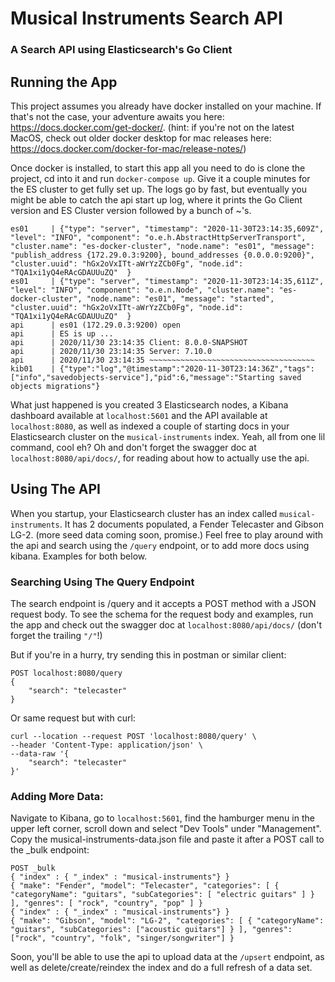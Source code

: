 # Musical Instruments Search API
### A Search API using Elasticsearch's Go Client


## Running the App
This project assumes you already have docker installed on your machine. If that's not the case, your adventure awaits you here: https://docs.docker.com/get-docker/. (hint: if you're not on the latest MacOS, check out older docker desktop for mac releases here: https://docs.docker.com/docker-for-mac/release-notes/)

Once docker is installed, to start this app all you need to do is clone the project, cd into it and run `docker-compose up`. Give it a couple minutes for the ES cluster to get fully set up. The logs go by fast, but eventually you might be able to catch the api start up log, where it prints the Go Client version and ES Cluster version followed by a bunch of ~'s.
```
es01     | {"type": "server", "timestamp": "2020-11-30T23:14:35,609Z", "level": "INFO", "component": "o.e.h.AbstractHttpServerTransport", "cluster.name": "es-docker-cluster", "node.name": "es01", "message": "publish_address {172.29.0.3:9200}, bound_addresses {0.0.0.0:9200}", "cluster.uuid": "hGx2oVxITt-aWrYzZCb0Fg", "node.id": "TQA1xi1yQ4eRAcGDAUUuZQ"  }
es01     | {"type": "server", "timestamp": "2020-11-30T23:14:35,611Z", "level": "INFO", "component": "o.e.n.Node", "cluster.name": "es-docker-cluster", "node.name": "es01", "message": "started", "cluster.uuid": "hGx2oVxITt-aWrYzZCb0Fg", "node.id": "TQA1xi1yQ4eRAcGDAUUuZQ"  }
api      | es01 (172.29.0.3:9200) open
api      | ES is up ...
api      | 2020/11/30 23:14:35 Client: 8.0.0-SNAPSHOT
api      | 2020/11/30 23:14:35 Server: 7.10.0
api      | 2020/11/30 23:14:35 ~~~~~~~~~~~~~~~~~~~~~~~~~~~~~~~~~~~~~
kib01    | {"type":"log","@timestamp":"2020-11-30T23:14:36Z","tags":["info","savedobjects-service"],"pid":6,"message":"Starting saved objects migrations"}

```

What just happened is you created 3 Elasticsearch nodes, a Kibana dashboard available at `localhost:5601` and the API available at `localhost:8080`, as well as indexed a couple of starting docs in your Elasticsearch cluster on the `musical-instruments` index. Yeah, all from one lil command, cool eh? Oh and don't forget the swagger doc at `localhost:8080/api/docs/`, for reading about how to actually use the api.


## Using The API
When you startup, your Elasticsearch cluster has an index called `musical-instruments`. It has 2 documents populated, a Fender Telecaster and Gibson LG-2. (more seed data coming soon, promise.) Feel free to play around with the api and search using the `/query` endpoint, or to add more docs using kibana. Examples for both below.

### Searching Using The Query Endpoint
The search endpoint is /query and it accepts a POST method with a JSON request body. To see the schema for the request body and examples, run the app and check out the swagger doc at `localhost:8080/api/docs/` (don't forget the trailing `"/"`!)

But if you're in a hurry, try sending this in postman or similar client:
```
POST localhost:8080/query
{
    "search": "telecaster"
}
```

Or same request but with curl:
```
curl --location --request POST 'localhost:8080/query' \
--header 'Content-Type: application/json' \
--data-raw '{
    "search": "telecaster"
}'
```

### Adding More Data:
Navigate to Kibana, go to `localhost:5601`, find the hamburger menu in the upper left corner, scroll down and select "Dev Tools" under "Management". Copy the musical-instruments-data.json file and paste it after a POST call to the _bulk endpoint:
```
POST _bulk
{ "index" : { "_index" : "musical-instruments"} }
{ "make": "Fender", "model": "Telecaster", "categories": [ { "categoryName": "guitars", "subCategories": [ "electric guitars" ] } ], "genres": [ "rock", "country", "pop" ] }
{ "index" : { "_index" : "musical-instruments"} }
{ "make": "Gibson", "model": "LG-2", "categories": [ { "categoryName": "guitars", "subCategories": ["acoustic guitars"] } ], "genres": ["rock", "country", "folk", "singer/songwriter"] }
```
Soon, you'll be able to use the api to upload data at the `/upsert` endpoint, as well as delete/create/reindex the index and do a full refresh of a data set.
